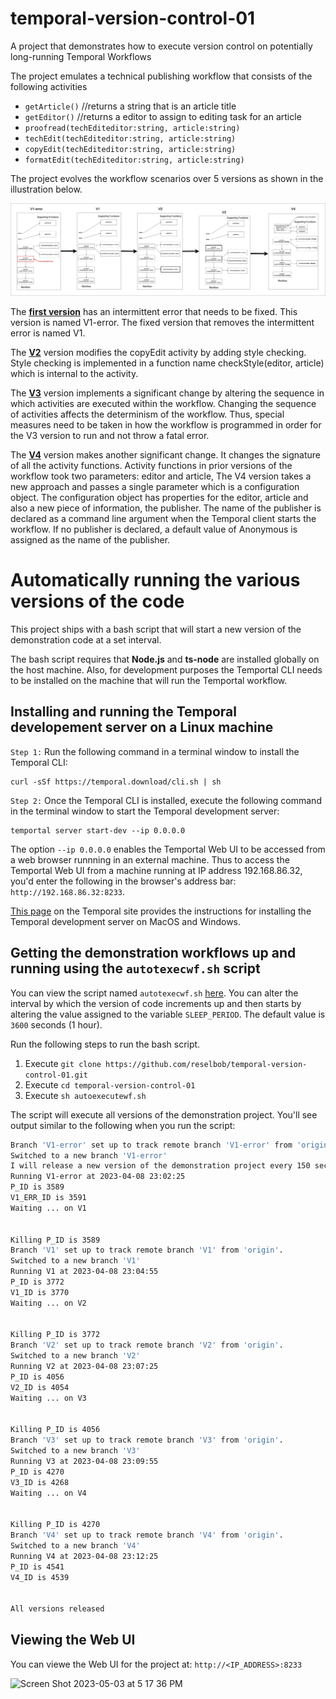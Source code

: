 # temporal-version-control-01
A project that demonstrates how to execute version control on potentially long-running Temporal Workflows

The project emulates a technical publishing workflow that consists of the following activities

- `getArticle()` //returns a string that is an article title
- `getEditor()` //returns a editor to assign to editing task for an article
- `proofread(techEditeditor:string, article:string)`
- `techEdit(techEditeditor:string, article:string)`
- `copyEdit(techEditeditor:string, article:string)`
- `formatEdit(techEditeditor:string, article:string)`

The project evolves the workflow scenarios over 5 versions as shown in the illustration below.

![versions](./images/versions-all.jpg)

The [**first version**](https://github.com/reselbob/temporal-version-control-01/tree/V1) has an intermittent error that needs to be fixed. This version is named V1-error. The fixed version that removes the intermittent error is named V1.

The [**V2**]() version modifies the copyEdit activity by adding style checking. Style checking is implemented in a function name checkStyle(editor, article) which is internal to the activity.

The [**V3**](https://github.com/reselbob/temporal-version-control-01/tree/V3) version implements a significant change by altering the sequence in which activities are executed within the workflow. Changing the sequence of activities affects the determinism of the workflow. Thus, special measures need to be taken in how the workflow is programmed in order for the V3 version to run and not throw a fatal error.

The [**V4**](https://github.com/reselbob/temporal-version-control-01/tree/V4) version makes another significant change. It changes the signature of all the activity functions. Activity functions in prior versions of the workflow took two parameters: editor and article, The V4 version takes a new approach and passes a single parameter which is a configuration object. The configuration object has properties for the editor, article and also a new piece of information, the publisher. The name of the publisher is declared as a command line argument when the Temporal client starts the workflow. If no publisher is declared, a default value of Anonymous is assigned as the name of the publisher.


# Automatically running the various versions of the code

This project ships with a bash script that will start a new version of the demonstration code at a set interval.

The bash script requires that **Node.js** and **ts-node** are installed globally on the host machine. Also, for development purposes the Temportal CLI needs to be installed on the machine that will run the Temportal workflow.

## Installing and running the Temporal developement server on a Linux machine

`Step 1:` Run the following command in a terminal window to install the Temporal CLI:

```
curl -sSf https://temporal.download/cli.sh | sh
```

`Step 2:` Once the Temporal CLI is installed, execute the following command in the terminal window to start the Temporal development server:

```
temportal server start-dev --ip 0.0.0.0
```

The option `--ip 0.0.0.0` enables the Temportal Web UI to be accessed from a web browser runnning in an external machine. Thus to access the Temportal Web UI from a machine running at IP address 192.168.86.32, you'd enter the following in the browser's address bar: `http://192.168.86.32:8233`.

[This page](https://docs.temporal.io/application-development/foundations#run-a-development-server) on the Temporal site provides the instructions for installing the Temporal development server on MacOS and Windows.

## Getting the demonstration workflows up and running using the  `autotexecwf.sh` script

You can view the script named `autotexecwf.sh` [here](./autoexecutewf.sh). You can alter the interval by which the version of code increments up and then starts by altering the value assigned to the variable `SLEEP_PERIOD`. The default value is `3600` seconds (1 hour).

Run the following steps to run the bash script.

1. Execute `git clone https://github.com/reselbob/temporal-version-control-01.git`
2. Execute `cd temporal-version-control-01`
3. Execute `sh autoexecutewf.sh`

The script will execute all versions of the demonstration project. You'll see output similar to the following when you run the script:

```bash
Branch 'V1-error' set up to track remote branch 'V1-error' from 'origin'.
Switched to a new branch 'V1-error'
I will release a new version of the demonstration project every 150 seconds
Running V1-error at 2023-04-08 23:02:25
P_ID is 3589
V1_ERR_ID is 3591
Waiting ... on V1


Killing P_ID is 3589
Branch 'V1' set up to track remote branch 'V1' from 'origin'.
Switched to a new branch 'V1'
Running V1 at 2023-04-08 23:04:55
P_ID is 3772
V1_ID is 3770
Waiting ... on V2


Killing P_ID is 3772
Branch 'V2' set up to track remote branch 'V2' from 'origin'.
Switched to a new branch 'V2'
Running V2 at 2023-04-08 23:07:25
P_ID is 4056
V2_ID is 4054
Waiting ... on V3


Killing P_ID is 4056
Branch 'V3' set up to track remote branch 'V3' from 'origin'.
Switched to a new branch 'V3'
Running V3 at 2023-04-08 23:09:55
P_ID is 4270
V3_ID is 4268
Waiting ... on V4


Killing P_ID is 4270
Branch 'V4' set up to track remote branch 'V4' from 'origin'.
Switched to a new branch 'V4'
Running V4 at 2023-04-08 23:12:25
P_ID is 4541
V4_ID is 4539


All versions released

```

## Viewing the Web UI

You can viewe the Web UI for the project at: `http://<IP_ADDRESS>:8233`

![Screen Shot 2023-05-03 at 5 17 36 PM](https://user-images.githubusercontent.com/1110569/236078337-7d00560d-5865-43a6-b32c-361a2c6aa460.png)


